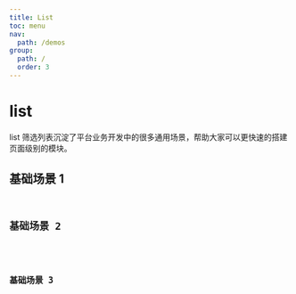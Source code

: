 ```yaml
---
title: List
toc: menu
nav:
  path: /demos
group:
  path: /
  order: 3
---
```


# list

list 筛选列表沉淀了平台业务开发中的很多通用场景，帮助大家可以更快速的搭建页面级别的模块。

## 基础场景 1

<code
  src="../list/ListTable/index.tsx"
  title="基础场景1"
  background="#f5f5f5"
  thumbnail="https://user-images.githubusercontent.com/19237129/101278392-ebf2b880-37f5-11eb-90d8-8e7f43c1f58d.png"
  tags='["list列表"]'
  description="这是通用的筛选列表场景"
/>

## 基础场景 2

<code
  src="../list/ListTable2/index.tsx"
  title="基础场景2"
  background="#f5f5f5"
  thumbnail="https://user-images.githubusercontent.com/19237129/101278403-fb720180-37f5-11eb-9f51-68ca1110facb.png"
  tags='["list列表"]'
  description="这是通用的筛选列表场景"
/>

## 基础场景 3

<code
  src="../list/ListTable3/index.tsx"
  title="基础场景3"
  background="#f5f5f5"
  thumbnail="https://user-images.githubusercontent.com/19237129/101278410-062c9680-37f6-11eb-9518-c419d97680de.png"
  tags='["list列表"]'
  description="这是通用的筛选列表场景"
/>
